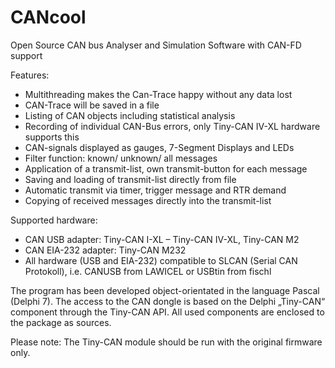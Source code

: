 # CANcool
Open Source CAN bus Analyser and Simulation Software with CAN-FD support

Features:
* Multithreading makes the  Can-Trace happy without any data lost
* CAN-Trace will be saved in a file
* Listing of CAN objects including statistical analysis
* Recording of individual CAN-Bus errors, only Tiny-CAN IV-XL hardware supports this
* CAN-signals displayed as gauges, 7-Segment Displays and LEDs
* Filter function: known/ unknown/ all messages
* Application of a transmit-list, own transmit-button for each message
* Saving and loading of transmit-list directly from file
* Automatic transmit via timer, trigger message and RTR demand
* Copying of received messages directly into the transmit-list


Supported hardware:
* CAN USB adapter: Tiny-CAN I-XL – Tiny-CAN IV-XL, Tiny-CAN M2
* CAN EIA-232 adapter: Tiny-CAN M232
* All hardware (USB and EIA-232) compatible to SLCAN (Serial CAN Protokoll), i.e. CANUSB from LAWICEL or USBtin from fischl

The program has been developed object-orientated in the language Pascal (Delphi 7). 
The access to the CAN dongle is based on the Delphi „Tiny-CAN“ component through the Tiny-CAN API. All used components are enclosed to the package as sources.

Please note:
The Tiny-CAN module should be run with the original firmware only. 

